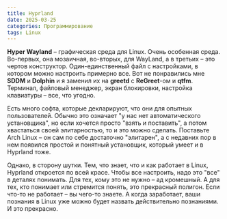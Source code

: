 ```yaml
---
title: Hyprland
date: 2025-03-25
categories: Программирование
tags: Linux
---
```


**Hyper Wayland** – графическая среда для Linux. Очень особенная среда. Во-первых, она мозаичная, во-вторых, для WayLand, а в третьих – это чертов конструктор. Один-единственный файл с настройками, в котором можно настроить примерно все. Вот не понравились мне **SDDM** и **Dolphin** и я заменил их на **greetd** c **ReGreet**-ом и **qtfm**. Терминал, файловый менеджер, экран блокировки, настройка клавиатуры – все, что угодно.

Есть много софта, которые декларируют, что они для опытных пользователей. Обычно это означает "у нас нет автоматического установщика", но если хочется просто "взять и поставить", а потом хвастаться своей элитарностью, то и это можно сделать. Поставьте Arch Linux – он сам по себе достаточно "элитарен", а с недавних пор в нем появился простой и понятный установщик, который умеет и в Hyprland тоже.

Однако, в сторону шутки. Тем, что знает, что и как работает в Linux, Hyprland откроется по всей красе. Чтобы все настроить, надо это "все" в деталях понимать. Для тех, кому это не нужно – ад кромешный. А для тех, кто понимает или стремится понять, это прекрасный полигон. Если что-то не работает – вы чего-то знаете. А когда заработает, ваши познания в Linux уже можно будет назвать действительно познаниями. И это прекрасно.
